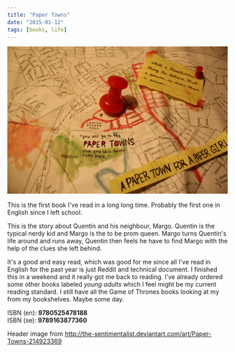 ```yaml
---
title: "Paper Towns"
date: "2015-01-12"
tags: [books, life]
---
```


![](paper-towns.jpg)

This is the first book I've read in a long long time. Probably the first one in English since I left school.

This is the story about Quentin and his neighbour, Margo. Quentin is the typical nerdy kid and Margo is the to be prom queen. Margo turns Quentin's life around and runs away, Quentin then feels he have to find Margo with the help of the clues she left behind.

It's a good and easy read, which was good for me since all I've read in English for the past year is just Reddit and technical document. I finished this in a weekend and it really got me back to reading. I've already ordered some other books labeled _young adults_ which I feel might be my current reading standard. I still have all the Game of Thrones books looking at my from my bookshelves. Maybe some day.

ISBN (en): **9780525478188**  
ISBN (se): **9789163877360**

Header image from http://the-sentimentalist.deviantart.com/art/Paper-Towns-214923369

